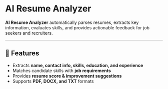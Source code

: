 
# AI Resume Analyzer

**AI Resume Analyzer** automatically parses resumes, extracts key information, evaluates skills, and provides actionable feedback for job seekers and recruiters.

---

## 🚀 Features

- Extracts **name, contact info, skills, education, and experience**  
- Matches candidate skills with **job requirements**  
- Provides **resume score & improvement suggestions**  
- Supports **PDF, DOCX, and TXT** formats  

